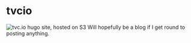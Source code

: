 # tvcio

![tvc.io](https://tvc.io) hugo site, hosted on S3
Will hopefully be a blog if I get round to posting anything.
